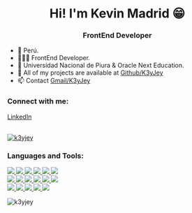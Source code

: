 <h1 align="center">Hi! I'm Kevin Madrid 😁</h1>
<h3 align="center">FrontEnd Developer</h3>

- 📍 Perú.
- 👨🏻‍💻 FrontEnd Developer.
- 🏢 Universidad Nacional de Piura & Oracle Next Education.
- 📁 All of my projects are available at [Github/K3yJey](https://github.com/K3yJey)
- 📫 Contact <a href="https://mail.google.com/mail/?view=cm&fs=1&to=kjmr107@gmail.com&su=Meeting&body=Hi!%20" target="_blank">Gmail/K3yJey</a>

<h3 align="left">Connect with me:</h3>
<p align="left">
<a href="https://www.linkedin.com/in/kevinmadrid-dev/" target="blank">
<p>LinkedIn</p> 
</a>

<br/>

<a href="https://instagram.com/k3yjey" target="blank">
<img align="center" src="https://img.shields.io/badge/Instagram-%23E4405F.svg?style=for-the-badge&logo=Instagram&logoColor=white" alt="k3yjey"/>
</a>
</p>

<h3 align="left">Languages and Tools:</h3>
<p align="left">

<a href="https://www.figma.com/" target="_blank" rel="noreferrer">
<img src="https://img.shields.io/badge/figma-%23F24E1E.svg?style=for-the-badge&logo=figma&logoColor=white">
</a>

<a href="https://git-scm.com/" target="_blank" rel="noreferrer">
<img src="https://img.shields.io/badge/git-%23F05033.svg?style=for-the-badge&logo=git&logoColor=white">
</a>

<a href="https://www.notion.so/" target="_blank" rel="noreferrer">
<img src="https://img.shields.io/badge/Notion-%23000000.svg?style=for-the-badge&logo=notion&logoColor=white">
</a>

<a href="https://www.w3.org/html/" target="_blank" rel="noreferrer">
<img src="https://img.shields.io/badge/html5-%23E34F26.svg?style=for-the-badge&logo=html5&logoColor=white">
</a>

<a href="https://www.w3schools.com/css/" target="_blank" rel="noreferrer">
<img src="https://img.shields.io/badge/css3-%231572B6.svg?style=for-the-badge&logo=css3&logoColor=white">
</a>

<a href="https://developer.mozilla.org/en-US/docs/Web/JavaScript" target="_blank" rel="noreferrer">
<img src="https://img.shields.io/badge/javascript-%23323330.svg?style=for-the-badge&logo=javascript&logoColor=%23F7DF1E">
</a>

<br/>

<a href="https://reactjs.org/" target="_blank" rel="noreferrer">
<img src="https://img.shields.io/badge/react-%2320232a.svg?style=for-the-badge&logo=react&logoColor=%2361DAFB">
</a>

<a href="https://vuejs.org/" target="_blank" rel="noreferrer">
<img src="https://img.shields.io/badge/vue.js-%2335495e.svg?style=for-the-badge&logo=vuedotjs&logoColor=%234FC08D">
</a>

<a href="https://www.typescriptlang.org/" target="_blank" rel="noreferrer">
<img src="https://img.shields.io/badge/typescript-%23007ACC.svg?style=for-the-badge&logo=typescript&logoColor=white">
</a>

<a href="https://nodejs.org" target="_blank" rel="noreferrer">
<img src="https://img.shields.io/badge/node.js-6DA55F?style=for-the-badge&logo=node.js&logoColor=white">
</a>

<a href="https://nestjs.com/" target="_blank" rel="noreferrer">
<img src="https://img.shields.io/badge/nestjs-%23E0234E.svg?style=for-the-badge&logo=nestjs&logoColor=white">
</a>

<a href="https://postman.com" target="_blank" rel="noreferrer">
<img src="https://img.shields.io/badge/Postman-FF6C37?style=for-the-badge&logo=postman&logoColor=white">
</a>

<br/>

<a href="https://www.mongodb.com/" target="_blank" rel="noreferrer">
<img src="https://img.shields.io/badge/MongoDB-%234ea94b.svg?style=for-the-badge&logo=mongodb&logoColor=white">
</a>

<a href="https://www.microsoft.com/en-us/sql-server" target="_blank" rel="noreferrer">
<img src="https://img.shields.io/badge/Microsoft%20SQL%20Sever-CC2927?style=for-the-badge&logo=microsoft%20sql%20server&logoColor=white">
</a>

<a href="https://www.mysql.com/" target="_blank" rel="noreferrer">
<img src="https://img.shields.io/badge/mysql-%2300000f.svg?style=for-the-badge&logo=mysql&logoColor=white">
</a>

<a href="https://www.postgresql.org" target="_blank" rel="noreferrer">
<img src="https://img.shields.io/badge/postgres-%23316192.svg?style=for-the-badge&logo=postgresql&logoColor=white">
</a>

<a href="https://vercel.com/" target="_blank" rel="noreferrer">
<img src="https://img.shields.io/badge/vercel-%23000000.svg?style=for-the-badge&logo=vercel&logoColor=white">
</a>

</p>

<p><img align="center" src="https://github-readme-stats.vercel.app/api/top-langs?username=k3yjey&show_icons=true&locale=en&layout=compact" alt="k3yjey" /></p>

